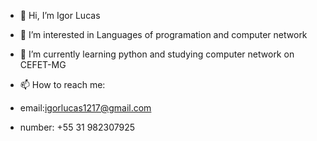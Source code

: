 - 👋 Hi, I’m Igor Lucas
- 👀 I’m interested in Languages of programation and 
computer network
- 🌱 I’m currently learning python and studying computer network on CEFET-MG

- 📫 How to reach me:
- email:igorlucas1217@gmail.com
- number: +55 31 982307925
